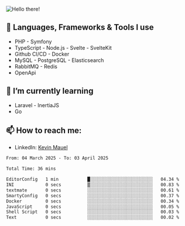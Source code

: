 ![Hello there!](banner.gif)

## 🤖 Languages, Frameworks & Tools I use
- PHP - Symfony
- TypeScript - Node.js - Svelte - SvelteKit
- Github CI/CD - Docker
- MySQL - PostgreSQL - Elasticsearch
- RabbitMQ - Redis
- OpenApi 

## 🌱 I’m currently learning
- Laravel - InertiaJS
- Go

## 📫 How to reach me:
- LinkedIn: [Kevin Mauel](https://www.linkedin.com/in/kevin-mauel/)

<!--START_SECTION:waka-->

```txt
From: 04 March 2025 - To: 03 April 2025

Total Time: 36 mins

EditorConfig   1 min           █░░░░░░░░░░░░░░░░░░░░░░░░   04.34 %
INI            0 secs          ▒░░░░░░░░░░░░░░░░░░░░░░░░   00.83 %
textmate       0 secs          ░░░░░░░░░░░░░░░░░░░░░░░░░   00.61 %
SmartyConfig   0 secs          ░░░░░░░░░░░░░░░░░░░░░░░░░   00.37 %
Docker         0 secs          ░░░░░░░░░░░░░░░░░░░░░░░░░   00.34 %
JavaScript     0 secs          ░░░░░░░░░░░░░░░░░░░░░░░░░   00.05 %
Shell Script   0 secs          ░░░░░░░░░░░░░░░░░░░░░░░░░   00.03 %
Text           0 secs          ░░░░░░░░░░░░░░░░░░░░░░░░░   00.02 %
```

<!--END_SECTION:waka-->
